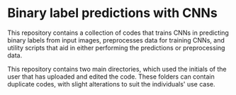 # Binary label predictions with CNNs

This repository contains a collection of codes that trains CNNs in predicting binary labels from input images,
preprocesses data for training CNNs, and utility scripts that aid in either performing the predictions or preprocessing data.

This repository contains two main directories, which used the initials of the user that has uploaded and edited the code. These
folders can contain duplicate codes, with slight alterations to suit the individuals' use case.